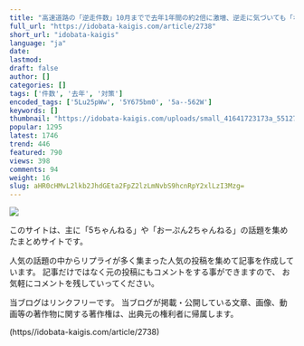 ```yaml
---
title: "高速道路の「逆走件数」10月までで去年1年間の約2倍に激増、逆走に気づいても「なぜか走り続ける」ドライバーも、対策は？"
full_url: "https://idobata-kaigis.com/article/2738"
short_url: "idobata-kaigis"
language: "ja"
date: 
lastmod: 
draft: false
author: []
categories: []
tags: ['件数', '去年', '対策']
encoded_tags: ['5Lu25pWw', '5Y675bm0', '5a--562W']
keywords: []
thumbnail: "https://idobata-kaigis.com/uploads/small_41641723173a_55127d7172.jpg"
popular: 1295
latest: 1746
trend: 446
featured: 790
views: 398
comments: 94
weight: 16
slug: aHR0cHMvL2lkb2JhdGEta2FpZ2lzLmNvbS9hcnRpY2xlLzI3Mzg=
---
```


![](https://idobata-kaigis.com/uploads/small_41641723173a_55127d7172.jpg)

<div><p class=''>このサイトは、主に「5ちゃんねる」や「おーぷん2ちゃんねる」の話題を集めたまとめサイトです。</p><p>人気の話題の中からリプライが多く集まった人気の投稿を集めて記事を作成しています。 記事だけではなく元の投稿にもコメントをする事ができますので、 お気軽にコメントを残していってください。</p><p class=''>当ブログはリンクフリーです。 当ブログが掲載・公開している文章、画像、動画等の著作物に関する著作権は、出典元の権利者に帰属します。</p></div>

(https//idobata-kaigis.com/article/2738)
